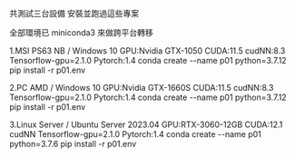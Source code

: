 共測試三台設備 安裝並跑過這些專案

全部環境已 miniconda3 來做跨平台轉移

1.MSI PS63 NB / Windows 10
  GPU:Nvidia GTX-1050
  CUDA:11.5
  cudNN:8.3
  Tensorflow-gpu=2.1.0
  Pytorch:1.4
  conda create --name p01 python=3.7.12
  pip install -r p01.env

2.PC AMD / Windows 10
   GPU:Nvidia GTX-1660S
  CUDA:11.5
  cudNN:8.3
  Tensorflow-gpu=2.1.0
  Pytorch:1.4
  conda create --name p01 python=3.7.12
  pip install -r p01.env
 
3.Linux Server / Ubuntu Server 2023.04
  GPU:RTX-3060-12GB
  CUDA:12.1
  cudNN
 Tensorflow-gpu=2.1.0
  Pytorch:1.4
  conda create --name p01 python=3.7.6
  pip install -r p01.env
 
